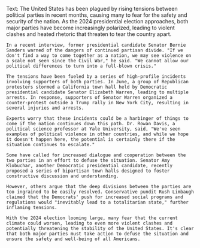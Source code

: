 Text:
    The United States has been plagued by rising tensions between political parties in recent months, causing many to fear for the safety and security of the nation. As the 2024 presidential election approaches, both major parties have become increasingly polarized, leading to violent clashes and heated rhetoric that threaten to tear the country apart.

    In a recent interview, former presidential candidate Senator Bernie Sanders warned of the dangers of continued partisan divide. "If we don't find a way to come together as a nation, we may see violence on a scale not seen since the Civil War," he said. "We cannot allow our political differences to turn into a full-blown crisis."

    The tensions have been fueled by a series of high-profile incidents involving supporters of both parties. In June, a group of Republican protesters stormed a California town hall held by Democratic presidential candidate Senator Elizabeth Warren, leading to multiple arrests. In response, supporters of Senator Warren organized a counter-protest outside a Trump rally in New York City, resulting in several injuries and arrests.

    Experts worry that these incidents could be a harbinger of things to come if the nation continues down this path. Dr. Rowan Davis, a political science professor at Yale University, said, "We've seen examples of political violence in other countries, and while we hope it doesn't happen here, the potential is certainly there if the situation continues to escalate."

    Some have called for increased dialogue and cooperation between the two parties in an effort to defuse the situation. Senator Amy Klobuchar, another Democratic presidential candidate, recently proposed a series of bipartisan town halls designed to foster constructive discussion and understanding.

    However, others argue that the deep divisions between the parties are too ingrained to be easily resolved. Conservative pundit Rush Limbaugh claimed that the Democrats' push for increased social programs and regulations would "inevitably lead to a totalitarian state," further inflaming tensions.

    With the 2024 election looming large, many fear that the current climate could worsen, leading to even more violent clashes and potentially threatening the stability of the United States. It's clear that both major parties must take action to defuse the situation and ensure the safety and well-being of all Americans.